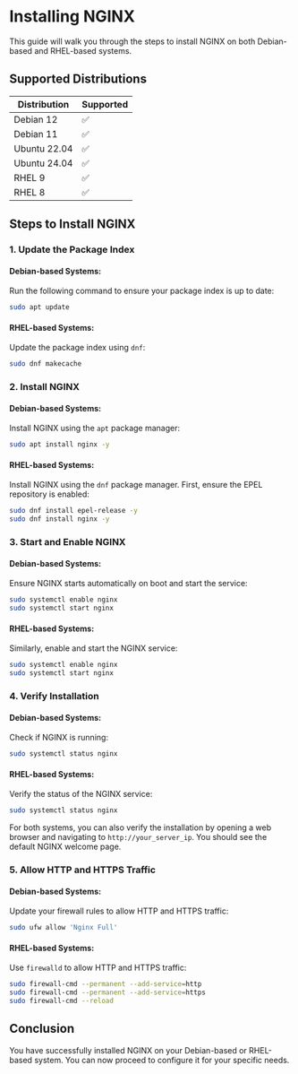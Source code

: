 # Installing NGINX

This guide will walk you through the steps to install NGINX on both Debian-based and RHEL-based systems.

## Supported Distributions

| Distribution  | Supported |
|---------------|-----------|
| Debian 12     | ✅         |
| Debian 11     | ✅         |
| Ubuntu 22.04  | ✅         |
| Ubuntu 24.04  | ✅         |
| RHEL 9        | ✅         |
| RHEL 8        | ✅         |

## Steps to Install NGINX

### 1. **Update the Package Index**

#### Debian-based Systems:
Run the following command to ensure your package index is up to date:
```bash
sudo apt update
```

#### RHEL-based Systems:
Update the package index using `dnf`:
```bash
sudo dnf makecache
```

### 2. **Install NGINX**

#### Debian-based Systems:
Install NGINX using the `apt` package manager:
```bash
sudo apt install nginx -y
```

#### RHEL-based Systems:
Install NGINX using the `dnf` package manager. First, ensure the EPEL repository is enabled:
```bash
sudo dnf install epel-release -y
sudo dnf install nginx -y
```

### 3. **Start and Enable NGINX**

#### Debian-based Systems:
Ensure NGINX starts automatically on boot and start the service:
```bash
sudo systemctl enable nginx
sudo systemctl start nginx
```

#### RHEL-based Systems:
Similarly, enable and start the NGINX service:
```bash
sudo systemctl enable nginx
sudo systemctl start nginx
```

### 4. **Verify Installation**

#### Debian-based Systems:
Check if NGINX is running:
```bash
sudo systemctl status nginx
```

#### RHEL-based Systems:
Verify the status of the NGINX service:
```bash
sudo systemctl status nginx
```

For both systems, you can also verify the installation by opening a web browser and navigating to `http://your_server_ip`. You should see the default NGINX welcome page.

### 5. **Allow HTTP and HTTPS Traffic**

#### Debian-based Systems:
Update your firewall rules to allow HTTP and HTTPS traffic:
```bash
sudo ufw allow 'Nginx Full'
```

#### RHEL-based Systems:
Use `firewalld` to allow HTTP and HTTPS traffic:
```bash
sudo firewall-cmd --permanent --add-service=http
sudo firewall-cmd --permanent --add-service=https
sudo firewall-cmd --reload
```

## Conclusion

You have successfully installed NGINX on your Debian-based or RHEL-based system. You can now proceed to configure it for your specific needs.